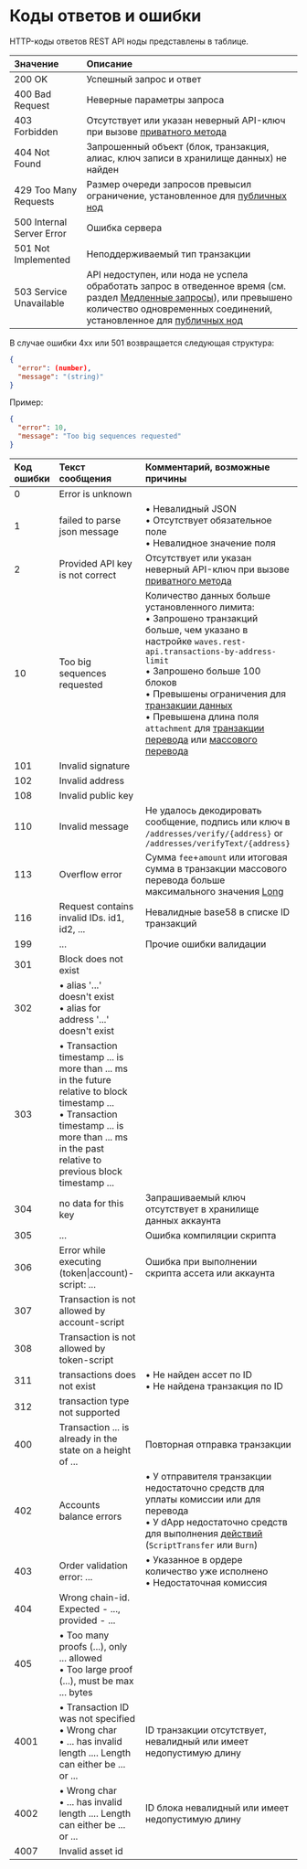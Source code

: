 # Коды ответов и ошибки

HTTP-коды ответов REST API ноды представлены в таблице.

| Значение | Описание |
| :--- | :--- |
| 200 OK | Успешный запрос и ответ |
| 400 Bad Request | Неверные параметры запроса |
| 403 Forbidden | Отсутствует или указан неверный API-ключ при вызове [приватного метода](/ru/waves-node/node-api/#приватные-методы) |
| 404 Not Found | Запрошенный объект (блок, транзакция, алиас, ключ записи в хранилище данных) не найден |
| 429 Too Many Requests | Размер очереди запросов превысил ограничение, установленное для [публичных нод](/ru/waves-node/api-limitations-of-the-pool-of-public-nodes) |
| 500 Internal Server Error | Ошибка сервера |
| 501 Not Implemented | Неподдерживаемый тип транзакции |
| 503 Service Unavailable | API недоступен, или нода не успела обработать запрос в отведенное время (см. раздел [Медленные запросы](/ru/waves-node/node-api/slow-requests)), или превышено количество одновременных соединений, установленное для [публичных нод](/ru/waves-node/api-limitations-of-the-pool-of-public-nodes) |

В случае ошибки 4xx или 501 возвращается следующая структура:

```json
{
  "error": (number),
  "message": "(string)"
}
```

Пример:

```json
{
  "error": 10,
  "message": "Too big sequences requested"
}
```

| Код ошибки | Текст сообщения | Комментарий, возможные причины |
| :--- | :--- | :--- |
| 0 | Error is unknown | |
| 1 | failed to parse json message | • Невалидный JSON<br>• Отсутствует обязательное поле<br>• Невалидное значение поля |
| 2 | Provided API key is not correct | Отсутствует или указан неверный API-ключ при вызове [приватного метода](/ru/waves-node/node-api/#приватные-методы) |
| 10 | Too big sequences requested | Количество данных больше установленного лимита:<br>• Запрошено транзакций больше, чем указано в настройке `waves.rest-api.transactions-by-address-limit`<br>• Запрошено больше 100 блоков<br>• Превышены ограничения для [транзакции данных](/ru/blockchain/transaction-type/data-transaction)<br>• Превышена длина поля `attachment` для [транзакции перевода](/ru/blockchain/transaction-type/transfer-transaction) или [массового перевода](/ru/blockchain/transaction-type/mass-transfer-transaction) |
| 101 | Invalid signature | |
| 102 | Invalid address | |
| 108 | Invalid public key | |
| 110 | Invalid message | Не удалось декодировать сообщение, подпись или ключ в `/addresses/verify/{address}` or `/addresses/verifyText/{address}` |<!-- | 111 | Invalid name | Невалидное имя токена | | 112 | State check failed. Reason: ... | Ошибка применения транзакции к блокчейну | -->
| 113 | Overflow error | Сумма `fee`+`amount` или итоговая сумма в транзакции массового перевода больше максимального значения [Long](/ru/blockchain/blockchain/blockchain-data-types) |<!-- | 114 | Transaction to yourself | Отправитель и получатель лизинга совпадают || 115 | no private key for sender address in wallet | | -->
| 116 | Request contains invalid IDs. id1, id2, ... | Невалидные base58 в списке ID транзакций |
| 199 | ... | Прочие ошибки валидации |
| 301 | Block does not exist | |
| 302 | • alias '...' doesn't exist<br>• alias for address '...' doesn't exist | |
| 303 | • Transaction timestamp ... is more than ... ms in the future relative to block timestamp ...<br>• Transaction timestamp ... is more than ... ms in the past relative to previous block timestamp ... | |
| 304 | no data for this key | Запрашиваемый ключ отсутствует в хранилище данных аккаунта |
| 305 | ... | Ошибка компиляции скрипта |
| 306 | Error while executing (token\|account)-script: ... | Ошибка при выполнении скрипта ассета или аккаунта |
| 307 | Transaction is not allowed by account-script | |
| 308 | Transaction is not allowed by token-script | |
| 311 | transactions does not exist | • Не найден ассет по ID<br>• Не найдена транзакция по ID |
| 312 | transaction type not supported | |<!-- | 111 | negative amount | | | 112 | insufficient fee | | | 114 | negative fee per: ... | Отрицательное значение `min fee в sponsor транзакции | | 115 | non-positive amount: ... | amount имеет не положительное значение | -->
| 400 | Transaction ... is already in the state on a height of ... | Повторная отправка транзакции |
| 402 | Accounts balance errors | • У отправителя транзакции недостаточно средств для уплаты комиссии или для перевода<br>• У dApp недостаточно средств для выполнения [действий](/ru/ride/structures/script-actions/) (`ScriptTransfer` или `Burn`) |
| 403 | Order validation error: ... | • Указанное в ордере количество уже исполнено<br>• Недостаточная комиссия |
| 404 | Wrong chain-id. Expected - ..., provided - ... | |
| 405 | • Too many proofs (...), only ... allowed<br>• Too large proof (...), must be max ... bytes | |
| 4001 | • Transaction ID was not specified<br>• Wrong char<br>• ... has invalid length .... Length can either be ... or ... | ID транзакции отсутствует, невалидный или имеет недопустимую длину |
| 4002 | • Wrong char<br>• ... has invalid length .... Length can either be ... or ... | ID блока невалидный или имеет недопустимую длину |
| 4007 | Invalid asset id | |
